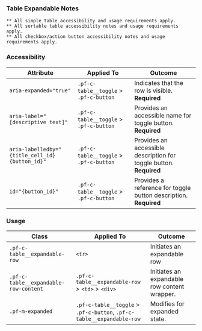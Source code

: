 ### Table Expandable Notes

`** All simple table accessibility and usage requirements apply.`
<br>
`** All sortable table accessibility notes and usage requirements apply.`
<br>
`** All checkbox/action button accessibility notes and usage requirements apply.`

### Accessibility
| Attribute | Applied To | Outcome |
| -- | -- | -- |
| `aria-expanded="true"`                          | `.pf-c-table__toggle` > `.pf-c-button` | Indicates that the row is visible. **Required**|
| `aria-label="[descriptive text]"`               | `.pf-c-table__toggle` > `.pf-c-button` | Provides an accessible name for toggle button. **Required**|
| `aria-labelledby="{title_cell_id} {button_id}"` | `.pf-c-table__toggle` > `.pf-c-button` | Provides an accessible description for toggle button. **Required** |
| `id="{button_id}"`                              | `.pf-c-table__toggle` > `.pf-c-button` | Provides a reference for toggle button description. **Required** |

### Usage

| Class | Applied To | Outcome |
| -- | -- | -- |
| `.pf-c-table__expandable-row`         | `<tr>`                                                                | Initiates an expandable row |
| `.pf-c-table__expandable-row-content` | `.pf-c-table__expandable-row` > `<td>` > `<div>`                      | Initiates an expandable row content wrapper. |
| `.pf-m-expanded`                      | `.pf-c-table__toggle` > `.pf-c-button`, `.pf-c-table__expandable-row` | Modifies for expanded state. |
